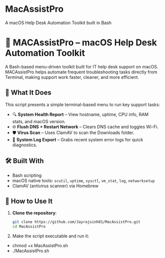 # MacAssistPro
A macOS Help Desk Automation Toolkit built in Bash
# 🔧 MACAssistPro – macOS Help Desk Automation Toolkit

A Bash-based menu-driven toolkit built for IT help desk support on macOS. MACAssistPro helps automate frequent troubleshooting tasks directly from Terminal, making support work faster, cleaner, and more efficient.

## 🚀 What It Does

This script presents a simple terminal-based menu to run key support tasks:

- 🔍 **System Health Report** – View hostname, uptime, CPU info, RAM stats, and macOS version.
- 🌐 **Flush DNS + Restart Network** – Clears DNS cache and toggles Wi-Fi.
- 🛡️ **Virus Scan** – Uses ClamAV to scan the Downloads folder.
- 📄 **System Log Export** – Grabs recent system error logs for quick diagnostics.

## 🛠️ Built With

- Bash scripting
- macOS native tools: `scutil`, `uptime`, `sysctl`, `vm_stat`, `log`, `networksetup`
- ClamAV (antivirus scanner) via Homebrew
  
## 🧪 How to Use It

1. **Clone the repository**:
   ```bash
   git clone https://github.com/Jayrajsinh01/MacAssistPro.git
   cd MacAssistPro
2. Make the script executable and run it:
- chmod +x MacAssistPro.sh
- ./MacAssistPro.sh

